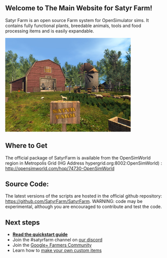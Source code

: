 ## Welcome to The Main Website for Satyr Farm!
Satyr Farm is an open source Farm system for OpenSimulator sims. It contains fully functional plants, breedable animals, tools and food processing items and is easily expandable.

<img src="/assets/img/snap_002.jpg" style="max-height:300px" />

## Where to Get
The official package of SatyrFarm is available from the OpenSimWorld region in Metropolis Grid  (HG Address hypergrid.org:8002:OpenSimWorld) : <http://opensimworld.com/hop/74730-OpenSimWorld>

## Source Code:
The latest versions of the scripts are hosted in the official github repository: <https://github.com/SatyrFarm/SatyrFarm>. WARNING: code may be experimental, although you are encouraged to contribute and test the code.

## Next steps
- <a href="/quickstart"><strong>Read the quickstart guide</strong></a>
- Join the #satyrfarm channel on <a href="https://discord.gg/xf9smv7">our discord</a>
- Join the <a href="https://plus.google.com/communities/105311550018643513376">Google+ Farmers Community</a>
- Learn how to <a href="/devguide">make your own  custom items</a>



